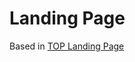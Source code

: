 # Landing Page

Based in [TOP Landing Page](https://www.theodinproject.com/lessons/foundations-landing-page)

